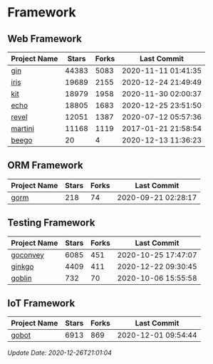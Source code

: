 # Framework

## Web Framework
| Project Name | Stars | Forks | Last Commit |
| ------------ | ----- | ----- | ----------- |
| [gin](https://github.com/gin-gonic/gin) | 44383 | 5083 | 2020-11-11 01:41:35 |
| [iris](https://github.com/kataras/iris) | 19689 | 2155 | 2020-12-24 21:49:49 |
| [kit](https://github.com/go-kit/kit) | 18979 | 1958 | 2020-11-30 02:00:37 |
| [echo](https://github.com/labstack/echo) | 18805 | 1683 | 2020-12-25 23:51:50 |
| [revel](https://github.com/revel/revel) | 12051 | 1387 | 2020-07-12 05:57:36 |
| [martini](https://github.com/go-martini/martini) | 11168 | 1119 | 2017-01-21 21:58:54 |
| [beego](https://github.com/astaxie/beego) | 20 | 4 | 2020-12-13 11:36:23 |

## ORM Framework
| Project Name | Stars | Forks | Last Commit |
| ------------ | ----- | ----- | ----------- |
| [gorm](https://github.com/jinzhu/gorm) | 218 | 74 | 2020-09-21 02:28:17 |

## Testing Framework
| Project Name | Stars | Forks | Last Commit |
| ------------ | ----- | ----- | ----------- |
| [goconvey](https://github.com/smartystreets/goconvey) | 6085 | 451 | 2020-10-25 17:47:07 |
| [ginkgo](https://github.com/onsi/ginkgo) | 4409 | 411 | 2020-12-22 09:30:45 |
| [goblin](https://github.com/franela/goblin) | 732 | 70 | 2020-10-06 15:55:58 |

## IoT Framework
| Project Name | Stars | Forks | Last Commit |
| ------------ | ----- | ----- | ----------- |
| [gobot](https://github.com/hybridgroup/gobot) | 6913 | 869 | 2020-12-01 09:54:44 |

*Update Date: 2020-12-26T21:01:04*